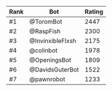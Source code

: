 Rank|Bot|Rating
---|---|---
#1|@ToromBot|2447
#2|@RaspFish|2300
#3|@InvinxibleFlxsh|2175
#4|@colinbot|1978
#5|@OpeningsBot|1809
#6|@DavidsGuterBot|1522
#7|@pawnrobot|1233
